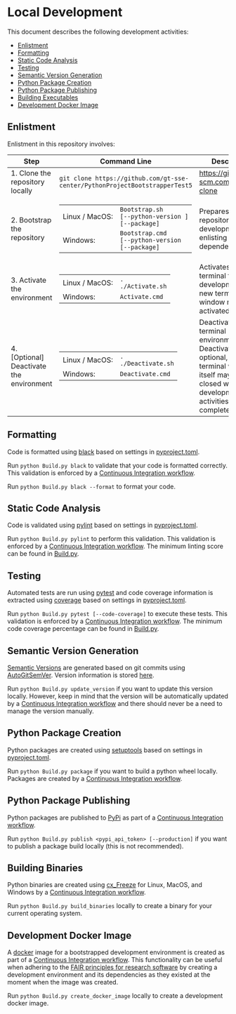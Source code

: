# Local Development

This document describes the following development activities:
- [Enlistment](#enlistment)
- [Formatting](#formatting)
- [Static Code Analysis](#static-code-analysis)
- [Testing](#testing)
- [Semantic Version Generation](#semantic-version-generation)
- [Python Package Creation](#python-package-creation)
- [Python Package Publishing](#python-package-publishing)
- [Building Executables](#building-binaries)
- [Development Docker Image](#development-docker-image)

## Enlistment
Enlistment in this repository involves:

| Step | Command Line | Description |
| --- | --- | --- |
| 1. Clone the repository locally          | `git clone https://github.com/gt-sse-center/PythonProjectBootstrapperTest5`                                                                                                                           | https://git-scm.com/docs/git-clone                                                                                                                    |
| 2. Bootstrap the repository              | <table><tr><td>Linux / MacOS:</td><td><code>Bootstrap.sh [--python-version <python version>] [--package]</code></td></tr><tr><td>Windows:</td><td><code>Bootstrap.cmd [--python-version <python version> [--package]</code></td></tr></table> | Prepares the repository for local development by enlisting in all dependencies.                                                                       |
| 3. Activate the environment              | <table><tr><td>Linux / MacOS:</td><td><code>. ./Activate.sh</code></td></tr><tr><td>Windows:</td><td><code>Activate.cmd</code></td></tr></table>                                                                                              | Activates the terminal for development. Each new terminal window must be activated.                                                                   |
| 4. [Optional] Deactivate the environment | <table><tr><td>Linux / MacOS:</td><td><code>. ./Deactivate.sh</code></td></tr><tr><td>Windows:</td><td><code>Deactivate.cmd</code></td></tr></table>                                                                                          | Deactivates the terminal environment. Deactivating is optional, as the terminal window itself may be closed when development activities are complete. |

## Formatting
Code is formatted using [black](https://github.com/psf/black) based on settings in [pyproject.toml](https://github.com/gt-sse-center/PythonProjectBootstrapperTest5/blob/main/pyproject.toml).

Run `python Build.py black` to validate that your code is formatted correctly. This validation is enforced by a [Continuous Integration workflow](https://github.com/gt-sse-center/PythonProjectBootstrapperTest5/blob/main/.github/workflows/standard.yaml).

Run `python Build.py black --format` to format your code.

## Static Code Analysis
Code is validated using [pylint](https://github.com/pylint-dev/pylint) based on settings in [pyproject.toml](https://github.com/gt-sse-center/PythonProjectBootstrapperTest5/blob/main/pyproject.toml).

Run `python Build.py pylint` to perform this validation. This validation is enforced by a [Continuous Integration workflow](https://github.com/gt-sse-center/PythonProjectBootstrapperTest5/blob/main/.github/workflows/standard.yaml). The minimum linting score can be found in [Build.py](https://github.com/gt-sse-center/PythonProjectBootstrapperTest5/blob/main/Build.py).

## Testing
Automated tests are run using [pytest](https://docs.pytest.org/) and code coverage information is extracted using [coverage](https://coverage.readthedocs.io/) based on settings in [pyproject.toml](https://github.com/gt-sse-center/PythonProjectBootstrapperTest5/blob/main/pyproject.toml).

Run `python Build.py pytest [--code-coverage]` to execute these tests. This validation is enforced by a [Continuous Integration workflow](https://github.com/gt-sse-center/PythonProjectBootstrapperTest5/blob/main/.github/workflows/standard.yaml). The minimum code coverage percentage can be found in [Build.py](https://github.com/gt-sse-center/PythonProjectBootstrapperTest5/blob/main/Build.py).

## Semantic Version Generation
[Semantic Versions](https://semver.org) are generated based on git commits using [AutoGitSemVer](https://github.com/davidbrownell/AutoGitSemVer). Version information is stored [here](https://github.com/gt-sse-center/PythonProjectBootstrapperTest5/blob/main/src/PythonProjectBootstrapperTest5/__init__.py).

Run `python Build.py update_version` if you want to update this version locally. However, keep in mind that the version will be automatically updated by a [Continuous Integration workflow](https://github.com/gt-sse-center/PythonProjectBootstrapperTest5/blob/main/.github/workflows/standard.yaml) and there should never be a need to manage the version manually.

## Python Package Creation
Python packages are created using [setuptools](https://github.com/pypa/setuptools) based on settings in [pyproject.toml](https://github.com/gt-sse-center/PythonProjectBootstrapperTest5/blob/main/pyproject.toml).

Run `python Build.py package` if you want to build a python wheel locally. Packages are created by a [Continuous Integration workflow](https://github.com/gt-sse-center/PythonProjectBootstrapperTest5/blob/main/.github/workflows/standard.yaml).

## Python Package Publishing
Python packages are published to [PyPi](https://pypi.org) as part of a [Continuous Integration workflow](https://github.com/gt-sse-center/PythonProjectBootstrapperTest5/blob/main/.github/workflows/standard.yaml).

Run `python Build.py publish <pypi_api_token> [--production]` if you want to publish a package build locally (this is not recommended).

## Building Binaries
Python binaries are created using [cx_Freeze](https://cx-freeze.readthedocs.io/) for Linux, MacOS, and Windows by a [Continuous Integration workflow](https://github.com/gt-sse-center/PythonProjectBootstrapperTest5/blob/main/.github/workflows/standard.yaml).

Run `python Build.py build_binaries` locally to create a binary for your current operating system.

## Development Docker Image
A [docker](https://docker.com) image for a bootstrapped development environment is created as part of a [Continuous Integration workflow](https://github.com/gt-sse-center/PythonProjectBootstrapperTest5/blob/main/.github/workflows/standard.yaml). This functionality can be useful when adhering to the [FAIR principles for research software](https://doi.org/10.1038/s41597-022-01710-x) by creating a development environment and its dependencies as they existed at the moment when the image was created.

Run `python Build.py create_docker_image` locally to create a development docker image.

